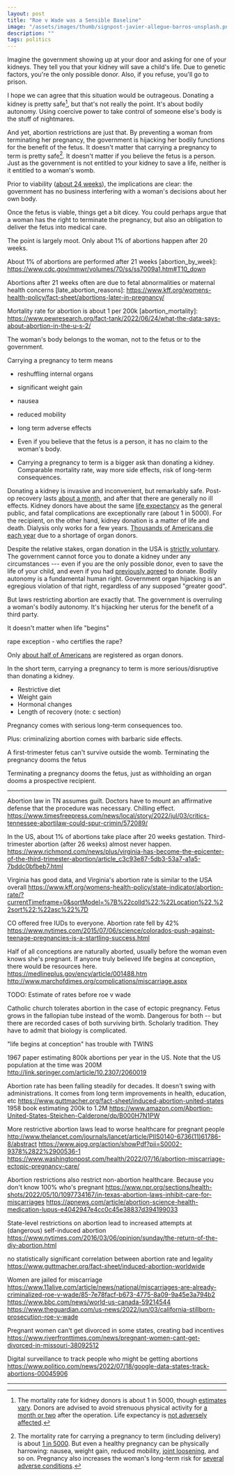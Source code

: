 ```yaml
---
layout: post
title: "Roe v Wade was a Sensible Baseline"
image: "/assets/images/thumb/signpost-javier-allegue-barros-unsplash.png"
description: ""
tags: politics
---
```


Imagine the government showing up at your door and asking for one of your kidneys.
They tell you that your kidney will save a child's life.
Due to genetic factors, you're the only possible donor.
Also, if you refuse, you'll go to prison.

I hope we can agree that this situation would be outrageous.
Donating a kidney is pretty safe[^1], but that's not really the point.
It's about bodily autonomy.
Using coercive power to take control of someone else's body is the stuff of nightmares.

[^1]: The mortality rate for kidney donors is about 1 in 5000, though [estimates][kidney_mortality_1] [vary][kidney_mortality_2]. Donors are advised to avoid strenuous physical activity for [a month or two][donor_recovery] after the operation. Life expectancy is [not adversely affected][kidney_life_expectancy].

And yet, abortion restrictions are just that.
By preventing a woman from terminating her pregnancy, the government is hijacking her bodily functions for the benefit of the fetus.
It doesn't matter that carrying a pregnancy to term is pretty safe[^2].
It doesn't matter if you believe the fetus is a person.
Just as the government is not entitled to your kidney to save a life, neither is it entitled to a woman's womb.

[^2]: The mortality rate for carrying a pregnancy to term (including delivery) is about [1 in 5000][pregnancy_mortality]. But even a healthy pregnancy can be physically harrowing: nausea, weight gain, reduced mobility, [joint loosening][joint_loosening], and so on. Pregnancy also increases the woman's long-term risk for [several adverse conditions][pregnancy_long_term_effects].

Prior to viability ([about 24 weeks][fetal_viability]), the implications are clear: the government has no business interfering with a woman's decisions about her own body.

Once the fetus is viable, things get a bit dicey.
You could perhaps argue that a woman has the right to terminate the pregnancy, but also an obligation to deliver the fetus into medical care.

The point is largely moot. Only about 1% of abortions happen after 20 weeks.







About 1% of abortions are performed after 21 weeks
[abortion_by_week]: https://www.cdc.gov/mmwr/volumes/70/ss/ss7009a1.htm#T10_down

Abortions after 21 weeks often are due to fetal abnormalities or maternal health concerns
[late_abortion_reasons]: https://www.kff.org/womens-health-policy/fact-sheet/abortions-later-in-pregnancy/

Mortality rate for abortion is about 1 per 200k
[abortion_mortality]: https://www.pewresearch.org/fact-tank/2022/06/24/what-the-data-says-about-abortion-in-the-u-s-2/



The woman's body belongs to the woman, not to the fetus or to the government.



[fetal_viability]: https://pubmed.ncbi.nlm.nih.gov/11753511/


Carrying a pregnancy to term means
- reshuffling internal organs
- significant weight gain
- nausea
- reduced mobility
- long term adverse effects



- Even if you believe that the fetus is a person, it has no claim to the woman's body.
- Carrying a pregnancy to term is a bigger ask than donating a kidney. Comparable mortality rate, way more side effects, risk of long-term consequences.












Donating a kidney is invasive and inconvenient, but remarkably safe.
Post-op recovery lasts [about a month][donor_recovery], and after that there are generally no ill effects.
Kidney donors have about the same [life expectancy][kidney_life_expectancy] as the general public, and fatal complications are exceptionally rare (about 1 in 5000).
For the recipient, on the other hand, kidney donation is a matter of life and death.
Dialysis only works for a few years.
[Thousands of Americans die each year][donation_stats] due to a shortage of organ donors.

Despite the relative stakes, organ donation in the USA is [strictly voluntary][donation_requires_consent].
The government cannot force you to donate a kidney under any circumstances --- even if you are the only possible donor, even to save the life of your child, and even if you had [previously agreed][donor_can_change_mind] to donate.
Bodily autonomy is a fundamental human right.
Government organ hijacking is an egregious violation of that right, regardless of any supposed "greater good".

But laws restricting abortion are exactly that.
The government is overruling a woman's bodily autonomy.
It's hijacking her uterus for the benefit of a third party.

It doesn't matter when life "begins"





rape exception - who certifies the rape?

Only [about half of Americans][organ_donor_rate] are registered as organ donors.

In the short term, carrying a pregnancy to term is more serious/disruptive than donating a kidney.
- Restrictive diet
- Weight gain
- Hormonal changes
- Length of recovery (note: c section)

Pregnancy comes with serious long-term consequences too.



Plus: criminalizing abortion comes with barbaric side effects.



[pregnancy_mortality]: https://www.cdc.gov/reproductivehealth/maternal-mortality/preventing-pregnancy-related-deaths.html
[kidney_mortality_1]: https://www.donorcarenet.org/education/kidney-donation-risks/
[kidney_mortality_2]: https://www.kidney.org/transplantation/livingdonors/risks-of-surgery
[kidney_diet]: https://www.kidney.org/atoz/content/foods-avoid-after-transplantation
[kidney_life_expectancy]: https://bmjopen.bmj.com/content/7/8/e016490
[kidney_donor_recovery]: https://www.mayoclinic.org/tests-procedures/kidney-transplant/about/pac-20384777
[dialysis_life_expectancy]: https://www.ncbi.nlm.nih.gov/pmc/articles/PMC3116337/
[donation_stats]: https://www.kidney.org/news/newsroom/factsheets/Organ-Donation-and-Transplantation-Stats
[donor_recovery]: https://www.kidney.org/transplantation/livingdonors/what-expect-after-donation
[pregnancy_long_term_effects]: https://www.ncbi.nlm.nih.gov/pmc/articles/PMC5575578/
[c_section_chronic_pain]: https://www.npr.org/sections/health-shots/2019/01/24/686790727/fourth-trimester-problems-can-have-long-term-effects-on-a-moms-health
[sport_mortality_rates]: https://www.besthealthdegrees.com/health-risks/
[mortality_rate_driving]: https://www.iihs.org/topics/fatality-statistics/detail/state-by-state
[donor_can_change_mind]: https://www.kidney.org/newsletter/5-truths-about-becoming-living-donor
[lightning_odds]: https://www.weather.gov/safety/lightning-odds
[donation_requires_consent]: https://www.reuters.com/article/factcheck-organ-donation/fact-check-clarifying-organ-donations-idUSL2N2L22WH
[organ_donor_rate]: https://www.organdonor.gov/professionals/grants-research/research-reports
[joint_loosening]: https://www.urmc.rochester.edu/encyclopedia/content.aspx?contenttypeid=134&contentid=52




A first-trimester fetus can't survive outside the womb.
Terminating the pregnancy dooms the fetus

Terminating a pregnancy dooms the fetus, just as withholding an organ dooms a prospective recipient.

---

Abortion law in TN assumes guilt. Doctors have to mount an affirmative defense that the procedure was necessary. Chilling effect.
https://www.timesfreepress.com/news/local/story/2022/jul/03/critics-tennessee-abortilaw-could-spur-crimin/572089/

In the US, about 1% of abortions take place after 20 weeks gestation. Third-trimester abortion (after 26 weeks) almost never happen.
https://www.richmond.com/news/plus/virginia-has-become-the-epicenter-of-the-third-trimester-abortion/article_c3c93e87-5db3-53a7-a1a5-7bddc0bfbeb7.html

Virginia has good data, and Virginia's abortion rate is similar to the USA overall
https://www.kff.org/womens-health-policy/state-indicator/abortion-rate/?currentTimeframe=0&sortModel=%7B%22colId%22:%22Location%22,%22sort%22:%22asc%22%7D

CO offered free IUDs to everyone. Abortion rate fell by 42%
https://www.nytimes.com/2015/07/06/science/colorados-push-against-teenage-pregnancies-is-a-startling-success.html

Half of all conceptions are naturally aborted, usually before the woman even knows she's pregnant. If anyone truly believed life begins at conception, there would be resources here.
https://medlineplus.gov/ency/article/001488.htm
http://www.marchofdimes.org/complications/miscarriage.aspx

TODO: Estimate of rates before roe v wade

Catholic church tolerates abortion in the case of ectopic pregnancy. Fetus grows in the fallopian tube instead of the womb. Dangerous for both -- but there are recorded cases of both surviving birth. Scholarly tradition. They have to admit that biology is complicated.

"life begins at conception" has trouble with TWINS

1967 paper estimating 800k abortions per year in the US. Note that the US population at the time was 200M
http://link.springer.com/article/10.2307/2060019

Abortion rate has been falling steadily for decades. It doesn't swing with administrations. It comes from long term improvements in health, education, etc
https://www.guttmacher.org/fact-sheet/induced-abortion-united-states
1958 book estimating 200k to 1.2M
https://www.amazon.com/Abortion-United-States-Steichen-Calderone/dp/B000H7N1PW

More restrictive abortion laws lead to worse healthcare for pregnant people
http://www.thelancet.com/journals/lancet/article/PIIS0140-6736(11)61786-8/abstract
https://www.ajog.org/action/showPdf?pii=S0002-9378%2822%2900536-1
https://www.washingtonpost.com/health/2022/07/16/abortion-miscarriage-ectopic-pregnancy-care/

Abortion restrictions also restrict non-abortion healthcare. Because you don't know 100% who's pregnant
https://www.npr.org/sections/health-shots/2022/05/10/1097734167/in-texas-abortion-laws-inhibit-care-for-miscarriages
https://apnews.com/article/abortion-science-health-medication-lupus-e4042947e4cc0c45e38837d394199033

State-level restrictions on abortion lead to increased attempts at (dangerous) self-induced abortion
https://www.nytimes.com/2016/03/06/opinion/sunday/the-return-of-the-diy-abortion.html

no statistically significant correlation between abortion rate and legality
https://www.guttmacher.org/fact-sheet/induced-abortion-worldwide

Women are jailed for miscarriage
https://www.11alive.com/article/news/national/miscarriages-are-already-criminalized-roe-v-wade/85-7e78facf-b673-4775-8a09-9a45e3a794b2
https://www.bbc.com/news/world-us-canada-59214544
https://www.theguardian.com/us-news/2022/jun/03/california-stillborn-prosecution-roe-v-wade

Pregnant women can't get divorced in some states, creating bad incentives
https://www.riverfronttimes.com/news/pregnant-women-cant-get-divorced-in-missouri-38092512


Digital surveillance to track people who might be getting abortions
https://www.politico.com/news/2022/07/18/google-data-states-track-abortions-00045906





---
